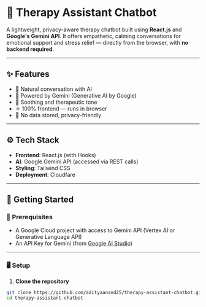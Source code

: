 # 🧠 Therapy Assistant Chatbot

A lightweight, privacy-aware therapy chatbot built using **React.js** and **Google's Gemini API**. It offers empathetic, calming conversations for emotional support and stress relief — directly from the browser, with **no backend required**.

---

## ✨ Features

- 💬 Natural conversation with AI
- 🤖 Powered by Gemini (Generative AI by Google)
- 🧘 Soothing and therapeutic tone
- ⚛️ 100% frontend — runs in browser
- 🔐 No data stored, privacy-friendly

---

## ⚙️ Tech Stack

- **Frontend**: React.js (with Hooks)
- **AI**: Google Gemini API (accessed via REST calls)
- **Styling**: Tailwind CSS 
- **Deployment**: Cloudfare

---

## 🚀 Getting Started

### 🔧 Prerequisites

- A Google Cloud project with access to Gemini API (Vertex AI or Generative Language API)
- An API Key for Gemini (from [Google AI Studio](https://makersuite.google.com/app))

---

### 🖥️ Setup

1. **Clone the repository**

```bash
git clone https://github.com/adityaanand25/therapy-assistant-chatbot.git
cd therapy-assistant-chatbot
